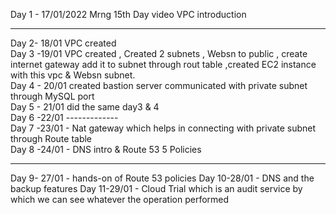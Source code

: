 Day 1 - 17/01/2022 Mrng 15th Day video VPC introduction <br>
<hr>
Day 2- 18/01 VPC created <br>
Day 3 -19/01 VPC created , Created 2 subnets , Websn to public , create internet gateway add it to subnet through rout table ,created EC2 instance with this vpc & Websn subnet.<br>
Day 4 - 20/01 created bastion server communicated with private subnet through MySQL port <br>
Day 5 - 21/01 did the same day3 & 4 <br>
Day 6 -22/01 ------------- <br>
Day 7 -23/01 - Nat gateway which helps in connecting with private subnet through Route table <br>
Day 8 -24/01 - DNS intro & Route 53 5 Policies
<Hr>
Day 9- 27/01 - hands-on of Route 53 policies
Day 10-28/01 - DNS and the backup features
Day 11-29/01 - Cloud Trial which is an audit service by which we can see whatever the operation performed 
